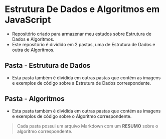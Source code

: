 # Estrutura De Dados e Algoritmos em JavaScript
 - Repositório criado para armazenar meu estudos sobre Estrutura de Dados e Algoritmos.
 - Este repositório é dividido em 2 pastas, uma de Estrutura de Dados e outra de Algoritmos.

## Pasta - Estrutura de Dados
- Esta pasta também é dividida em outras pastas que contém as imagens e exemplos de código sobre a Estrutura de Dados correspondente.

## Pasta - Algoritmos
- Esta pasta também é dividida em outras pastas que contém as imagens e exemplos de código sobre o Algoritmo correspondente.


> Cada pasta possui um arquivo Markdown com um **RESUMO** sobre o algoritmo correspondente.
